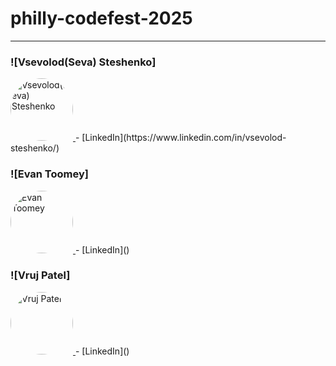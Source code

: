 # philly-codefest-2025

---

### ![Vsevolod(Seva) Steshenko]
<a href="https://github.com/dolovesvw">
  <img src="https://avatars.githubusercontent.com/u/149335372?v=4" alt="Vsevolod(Seva) Steshenko" style="width: 100px; height: 100px; border-radius: 50%;">
</a>
- [LinkedIn](https://www.linkedin.com/in/vsevolod-steshenko/)

### ![Evan Toomey]
<a href="https://github.com/toomeem">
  <img src="https://avatars.githubusercontent.com/u/64516913?v=4" alt="Evan Toomey" style="width: 100px; height: 100px; border-radius: 50%;">
</a>
- [LinkedIn]()

### ![Vruj Patel]
<a href="https://github.com/Vthegod2">
  <img src="https://avatars.githubusercontent.com/u/155935501?v=4" alt="Vruj Patel" style="width: 100px; height: 100px; border-radius: 50%;">
</a>
- [LinkedIn]()

